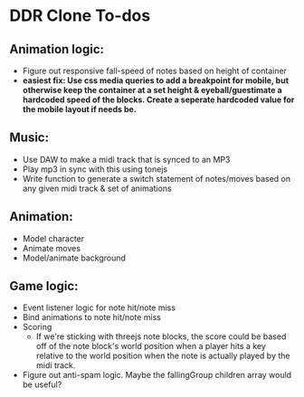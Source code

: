 # DDR Clone To-dos

## Animation logic:
- Figure out responsive fall-speed of notes based on height of container
 - **easiest fix: Use css media queries to add a breakpoint for mobile, but otherwise keep the container at a set height & eyeball/guestimate a hardcoded speed of the blocks. Create a seperate hardcoded value for the mobile layout if needs be.**
## Music:
- Use DAW to make a midi track that is synced to an MP3
- Play mp3 in sync with this using tonejs
- Write function to generate a switch statement of notes/moves based on any given midi track & set of animations
## Animation:
- Model character
- Animate moves
- Model/animate background
## Game logic:
- Event listener logic for note hit/note miss
- Bind animations to note hit/note miss
- Scoring
    - If we're sticking with threejs note blocks, the score could be based off of the note block's world position when a player hits a key relative to the world position when the note is actually played by the midi track.
- Figure out anti-spam logic. Maybe the fallingGroup children array would be useful? 
